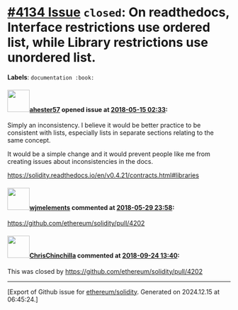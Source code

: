 # [\#4134 Issue](https://github.com/ethereum/solidity/issues/4134) `closed`: On readthedocs, Interface restrictions use ordered list, while Library restrictions use unordered list.
**Labels**: `documentation :book:`


#### <img src="https://avatars.githubusercontent.com/u/18651861?u=40ae259662f1c0e96ee9495e44f2953c891d8841&v=4" width="50">[ahester57](https://github.com/ahester57) opened issue at [2018-05-15 02:33](https://github.com/ethereum/solidity/issues/4134):

Simply an inconsistency. I believe it would be better practice to be consistent with lists, especially lists in separate sections relating to the same concept.

It would be a simple change and it would prevent people like me from creating issues about inconsistencies in the docs.

https://solidity.readthedocs.io/en/v0.4.21/contracts.html#libraries

#### <img src="https://avatars.githubusercontent.com/u/799573?v=4" width="50">[wjmelements](https://github.com/wjmelements) commented at [2018-05-29 23:58](https://github.com/ethereum/solidity/issues/4134#issuecomment-392986667):

https://github.com/ethereum/solidity/pull/4202

#### <img src="https://avatars.githubusercontent.com/u/42080?u=54f700afa4263a5f86d2036b7ae598c2a2b419c0&v=4" width="50">[ChrisChinchilla](https://github.com/ChrisChinchilla) commented at [2018-09-24 13:40](https://github.com/ethereum/solidity/issues/4134#issuecomment-423978087):

This was closed by https://github.com/ethereum/solidity/pull/4202


-------------------------------------------------------------------------------



[Export of Github issue for [ethereum/solidity](https://github.com/ethereum/solidity). Generated on 2024.12.15 at 06:45:24.]
